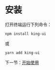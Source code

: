 # 安装

打开终端运行下列命令：

```
npm install king-ui
```

或

```
yarn add king-ui
```

下一节：[开始使用](/#/doc/get-started)
